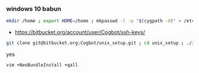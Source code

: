 ### windows 10 babun ###

```bash
mkdir /home ; export HOME=/home ; mkpasswd -l -p "$(cygpath -H)" > /etc/passwd ; babun install ; echo -e  'y\n'|ssh-keygen -q -N "" -f ~/.ssh/id_rsa -t rsa -b 4096 -C "luke.avery@live.co.uk" ; sudo chmod 600 ~/.ssh/* ; cat ~/.ssh/id_rsa.pub
```

* https://bitbucket.org/account/user/Cogbot/ssh-keys/

```bash
git clone git@bitbucket.org:Cogbot/unix_setup.git ; cd unix_setup ; ./install.sh
```

yes

```bash
vim +NeoBundleInstall +qall
```
